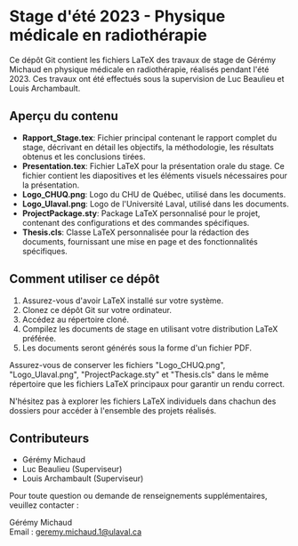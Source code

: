 # Stage d'été 2023 - Physique médicale en radiothérapie

Ce dépôt Git contient les fichiers LaTeX des travaux de stage de Gérémy Michaud en physique médicale en radiothérapie, réalisés pendant l'été 2023. Ces travaux ont été effectués sous la supervision de Luc Beaulieu et Louis Archambault.

## Aperçu du contenu

- **Rapport_Stage.tex**: Fichier principal contenant le rapport complet du stage, décrivant en détail les objectifs, la méthodologie, les résultats obtenus et les conclusions tirées.
- **Presentation.tex**: Fichier LaTeX pour la présentation orale du stage. Ce fichier contient les diapositives et les éléments visuels nécessaires pour la présentation.
- **Logo_CHUQ.png**: Logo du CHU de Québec, utilisé dans les documents.
- **Logo_Ulaval.png**: Logo de l'Université Laval, utilisé dans les documents.
- **ProjectPackage.sty**: Package LaTeX personnalisé pour le projet, contenant des configurations et des commandes spécifiques.
- **Thesis.cls**: Classe LaTeX personnalisée pour la rédaction des documents, fournissant une mise en page et des fonctionnalités spécifiques.

## Comment utiliser ce dépôt

1. Assurez-vous d'avoir LaTeX installé sur votre système.
2. Clonez ce dépôt Git sur votre ordinateur.
3. Accédez au répertoire cloné.
4. Compilez les documents de stage en utilisant votre distribution LaTeX préférée.
5. Les documents seront générés sous la forme d'un fichier PDF.

Assurez-vous de conserver les fichiers "Logo_CHUQ.png", "Logo_Ulaval.png", "ProjectPackage.sty" et "Thesis.cls" dans le même répertoire que les fichiers LaTeX principaux pour garantir un rendu correct.

N'hésitez pas à explorer les fichiers LaTeX individuels dans chachun des dossiers pour accéder à l'ensemble des projets réalisés.

## Contributeurs

- Gérémy Michaud
- Luc Beaulieu (Superviseur)
- Louis Archambault (Superviseur)

Pour toute question ou demande de renseignements supplémentaires, veuillez contacter :

Gérémy Michaud  
Email : [geremy.michaud.1@ulaval.ca](mailto:geremy.michaud.1@ulaval.ca)

